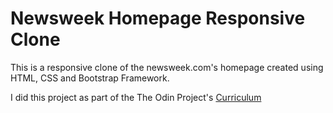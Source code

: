 # Newsweek Homepage Responsive Clone #

This is a responsive clone of the newsweek.com's homepage created using HTML, CSS and Bootstrap Framework.

I did this project as part of the The Odin Project's [Curriculum](https://www.theodinproject.com/courses/html5-and-css3/lessons/using-bootstrap)